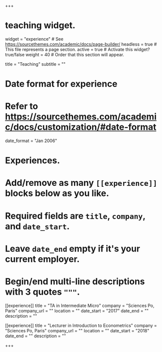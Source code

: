+++
# teaching widget.
widget = "experience"  # See https://sourcethemes.com/academic/docs/page-builder/
headless = true  # This file represents a page section.
active = true  # Activate this widget? true/false
weight = 40  # Order that this section will appear.

title = "Teaching"
subtitle = ""

# Date format for experience
#   Refer to https://sourcethemes.com/academic/docs/customization/#date-format
date_format = "Jan 2006"

# Experiences.
#   Add/remove as many `[[experience]]` blocks below as you like.
#   Required fields are `title`, `company`, and `date_start`.
#   Leave `date_end` empty if it's your current employer.
#   Begin/end multi-line descriptions with 3 quotes `"""`.
[[experience]]
  title = "TA in Intermediate Micro"
  company = "Sciences Po, Paris"
  company_url = ""
  location = ""
  date_start = "2017"
  date_end = ""
  description = ""
  

[[experience]]
  title = "Lecturer in Introduction to Econometrics"
  company = "Sciences Po, Paris"
  company_url = ""
  location = ""
  date_start = "2018"
  date_end = ""
  description = ""

+++
